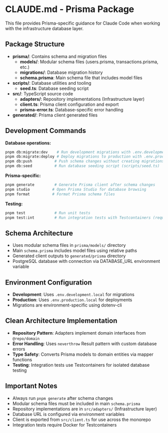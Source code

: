 # CLAUDE.md - Prisma Package

This file provides Prisma-specific guidance for Claude Code when working with the infrastructure database layer.

## Package Structure

- **prisma/**: Contains schema and migration files
  - **models/**: Modular schema files (users.prisma, transactions.prisma, etc.)
  - **migrations/**: Database migration history
  - **schema.prisma**: Main schema file that includes model files
- **scripts/**: Database utilities and tooling
  - **seed.ts**: Database seeding script
- **src/**: TypeScript source code
  - **adapters/**: Repository implementations (Infrastructure layer)
  - **client.ts**: Prisma client configuration and export
  - **prisma-error.ts**: Database-specific error handling
- **generated/**: Prisma client generated files

## Development Commands

**Database operations:**
```bash
pnpm db:migrate:dev    # Run development migrations with .env.development.local
pnpm db:migrate:deploy # Deploy migrations to production with .env.production.local
pnpm db:push          # Push schema changes without creating migrations
pnpm db:seed          # Run database seeding script (scripts/seed.ts)
```

**Prisma-specific:**
```bash
pnpm generate         # Generate Prisma client after schema changes
pnpm studio          # Open Prisma Studio for database browsing
pnpm format          # Format Prisma schema files
```

**Testing:**
```bash
pnpm test             # Run unit tests
pnpm test:int         # Run integration tests with Testcontainers (requires Docker)
```

## Schema Architecture

- Uses modular schema files in `prisma/models/` directory
- Main `schema.prisma` includes model files using relative paths
- Generated client outputs to `generated/prisma` directory
- PostgreSQL database with connection via DATABASE_URL environment variable

## Environment Configuration

- **Development**: Uses `.env.development.local` for migrations
- **Production**: Uses `.env.production.local` for deployments
- Migrations are environment-specific using dotenv-cli

## Clean Architecture Implementation

- **Repository Pattern**: Adapters implement domain interfaces from `@repo/domain`
- **Error Handling**: Uses `neverthrow` Result pattern with custom database errors
- **Type Safety**: Converts Prisma models to domain entities via mapper functions
- **Testing**: Integration tests use Testcontainers for isolated database testing

## Important Notes

- Always run `pnpm generate` after schema changes
- Modular schema files must be included in main `schema.prisma`
- Repository implementations are in `src/adapters/` (Infrastructure layer)
- Database URL is configured via environment variables
- Client is exported from `src/client.ts` for use across the monorepo
- Integration tests require Docker for Testcontainers